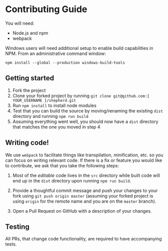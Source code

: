 # Contributing Guide

You will need:

- Node.js and npm
- webpack

Windows users will need additional setup to enable build capabilities in NPM.
From an administrative command window:

    npm install --global --production windows-build-tools

## Getting started

1. Fork the project
2. Clone your forked project by running `git clone git@github.com:{
   YOUR_USERNAME }/shepherd.git`
3. Run `npm install` to install node modules
4. Test that you can build the source by moving/renaming the existing `dist`
   directory and running `npm run build`
5. Assuming everything went well, you should now have a `dist` directory that
   matches the one you moved in step 4

## Writing code!

We use `webpack` to facilitate things like transpilation, minification, etc. so
you can focus on writing relevant code. If there is a fix or feature you would like
to contribute, we ask that you take the following steps:

1. Most of the _editable_ code lives in the `src` directory while built code
   will end up in the `dist` directory upon running `npm run build`.

2. Provide a thoughtful commit message and push your changes to your fork using
   `git push origin master` (assuming your forked project is using `origin` for
   the remote name and you are on the `master` branch).

3. Open a Pull Request on GitHub with a description of your changes.


## Testing

All PRs, that change code functionality, are required to have accompanying tests.

